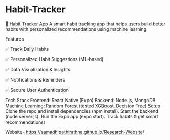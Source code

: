 # Habit-Tracker

📝 Habit Tracker App
A smart habit tracking app that helps users build better habits with personalized recommendations using machine learning.

Features

✅ Track Daily Habits 

✅ Personalized Habit Suggestions (ML-based) 

✅ Data Visualization & Insights 

✅ Notifications & Reminders 

✅ Secure User Authentication 

Tech Stack
Frontend: React Native (Expo)
Backend: Node.js, MongoDB
Machine Learning: Random Forest (tested XGBoost, Decision Tree)
Setup
Clone the repo and install dependencies (npm install).
Start the backend (node server.js).
Run the Expo app (expo start).
Track habits & get smart recommendations!

Website- https://samadhipathirathna.github.io/Research-Website/
